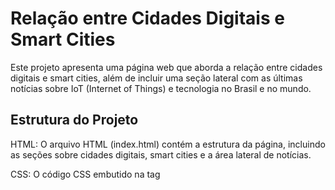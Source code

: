 # Relação entre Cidades Digitais e Smart Cities

Este projeto apresenta uma página web que aborda a relação entre cidades digitais e smart cities, além de incluir uma seção lateral com as últimas notícias sobre IoT (Internet of Things) e tecnologia no Brasil e no mundo.

## Estrutura do Projeto
HTML: O arquivo HTML (index.html) contém a estrutura da página, incluindo as seções sobre cidades digitais, smart cities e a área lateral de notícias.

CSS: O código CSS embutido na tag <style> do cabeçalho HTML é responsável pelo estilo e layout da página, proporcionando uma aparência atraente e uma experiência de leitura amigável.

JavaScript: A seção de script JavaScript faz uso da API de Notícias do NewsAPI para buscar automaticamente as últimas notícias de tecnologia e IoT. Lembre-se de substituir 'SUA_CHAVE_DE_API' pela sua chave de API do NewsAPI.

# Como Usar
* Abra o arquivo index.html em um navegador web.
* Observe a relação entre cidades digitais e smart cities no conteúdo principal à direita.
* Na seção lateral à esquerda, você encontrará as últimas notícias relacionadas a IoT e tecnologia.
* Imagem Principal: Substitua o caminho da imagem na tag <img> com uma URL ou caminho local válido da imagem que deseja exibir.
* Chave de API do NewsAPI: Se inscreva no NewsAPI para obter sua chave de API. Substitua 'SUA_CHAVE_DE_API' pela chave fornecida.
*Conteúdo Principal: Modifique o conteúdo principal no corpo do texto para se adequar às suas necessidades.

## Autor
Autor do Artigo: Bruno Bertin Marquez
Data de Criação: 29/03/2023
Linkedin: Bruno Bertin Marquez
Observações
Certifique-se de respeitar os termos de serviço do NewsAPI ou de qualquer serviço/API utilizado. Personalize o conteúdo conforme necessário para atender aos requisitos específicos do seu projeto.